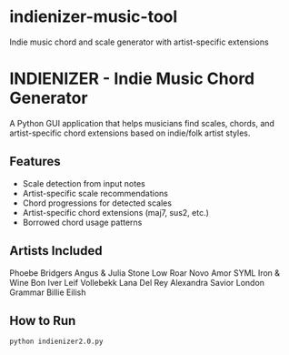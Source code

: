 # indienizer-music-tool
Indie music chord and scale generator with artist-specific extensions

# INDIENIZER - Indie Music Chord Generator

A Python GUI application that helps musicians find scales, chords, and artist-specific chord extensions based on indie/folk artist styles.

## Features
- Scale detection from input notes
- Artist-specific scale recommendations
- Chord progressions for detected scales
- Artist-specific chord extensions (maj7, sus2, etc.)
- Borrowed chord usage patterns

## Artists Included
Phoebe Bridgers
Angus & Julia Stone
Low Roar
Novo Amor
SYML
Iron & Wine
Bon Iver
Leif Vollebekk
Lana Del Rey
Alexandra Savior
London Grammar
Billie Eilish

## How to Run
```bash
python indienizer2.0.py
